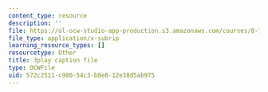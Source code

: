 ```yaml
---
content_type: resource
description: ''
file: https://ol-ocw-studio-app-production.s3.amazonaws.com/courses/8-701-introduction-to-nuclear-and-particle-physics-fall-2020/572c2511c98054c3b8e812e38d5ab975_jtA3Hxww7FQ.vtt
file_type: application/x-subrip
learning_resource_types: []
resourcetype: Other
title: 3play caption file
type: OCWFile
uid: 572c2511-c980-54c3-b8e8-12e38d5ab975
---
```

